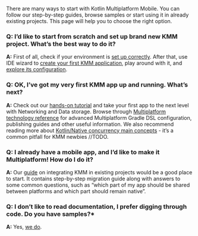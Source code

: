 [//]: # (title: Get started FAQ)
[//]: # (auxiliary-id: Get_started_FAQ)

There are many ways to start with Kotlin Multiplatform Mobile. You can follow our step-by-step guides, browse samples or start using it in already existing projects. This page will help you to choose the right option.

### Q: I’d like to start from scratch and set up brand new KMM project. What’s the best way to do it?
**A:** First of all, check if your environment is [set up correctly](setup.md). After that, use IDE wizard to [create your first KMM application](create-first-app.md), play around with it, and [explore its configuration](discover-kmm-project.md).

### Q: OK, I’ve got my very first KMM app up and running. What’s next?
**A:** Check out our [hands-on tutorial](hands-on-networking-data-storage.md) and take your first app to the next level with Networking and Data storage. Browse through [Multiplatform technology reference](https://kotlinlang.org/docs/reference/mpp-intro.html) for advanced Multiplatform Gradle DSL configuration, publishing guides and other useful information.
We also recommend reading more about [Kotlin/Native concurrency main concepts](concurrency-overview.md) - it’s a common pitfall for KMM newbies //TODO. 

### Q: I already have a mobile app, and I’d like to make it Multiplatform! How do I do it?
**A:** Our [guide](integrate-in-existing-app.md) on integrating KMM in existing projects would be a good place to start. It contains step-by-step migration guide along with answers to some common questions, such as “which part of my app should be shared between platforms and which part should remain native”.

### Q: I don’t like to read documentation, I prefer digging through code. Do you have samples?*
**A:** Yes, [we do](samples.md). 

